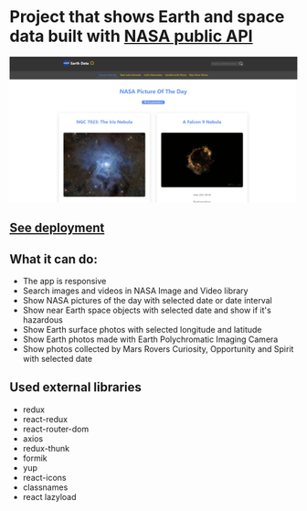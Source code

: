 # Project that shows Earth and space data built with [NASA public API](https://api.nasa.gov/)

![image](https://github.com/Nickborovkov/Earth_Data/blob/master/src/assets/images/appScreenshot.png)
## [See deployment](https://nickborovkov.github.io/Earth_Data/#/)

## What it can do:
- The app is responsive
- Search images and videos in NASA Image and Video library
- Show NASA pictures of the day with selected date or date interval
- Show near Earth space objects with selected date and show if it's hazardous
- Show Earth surface photos with selected longitude and latitude
- Show Earth photos made with Earth Polychromatic Imaging Camera
- Show photos collected by Mars Rovers Curiosity, Opportunity and Spirit with selected date

## Used external libraries
- redux
- react-redux
- react-router-dom
- axios
- redux-thunk
- formik
- yup
- react-icons
- classnames
- react lazyload
